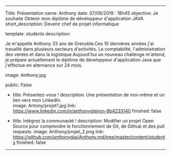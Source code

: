 ---

Title: Présentation
name: Anthony
date: 07/08/2019 : 18h45
objective: Je souhaite Obtenir mon diplôme de développeur d'application JAVA
short_description: Devenir chef de projet informatique 


template: students
description:

Je m'appelle Anthony 33 ans de Grenoble.Ces 10 dernières années j'ai travaillé 
dans plusieurs secteurs d'activités. La comptabilité, l'administration des ventes et dans la logistique.Aujourd'hui
un nouveau challenge m'attend, je prépare actuellement le diplôme de développeur
d'application Java que j'effectue en alternance sur 24 mois.

image: Anthony.jpg

public: False

  - title: Présentez-vous !
    description: Une présentation de moi-même et un lien vers mon LinkedIn.   
    image: Antony/projet1.jpg
    link: https://www.linkedin.com/in/anthonyglairon-8b4233140
    finished: false
	
  - title: Intégrez la communauté !
    description: Modifier un projet Open Source pour comprendre le fonctionnement de Git, de Github et des pull requests. 
    image: Anthony/projet_2.png
    link: https://github.com/anthonyglai/Anthony.md/tree/master/content/students
    finished: false
---